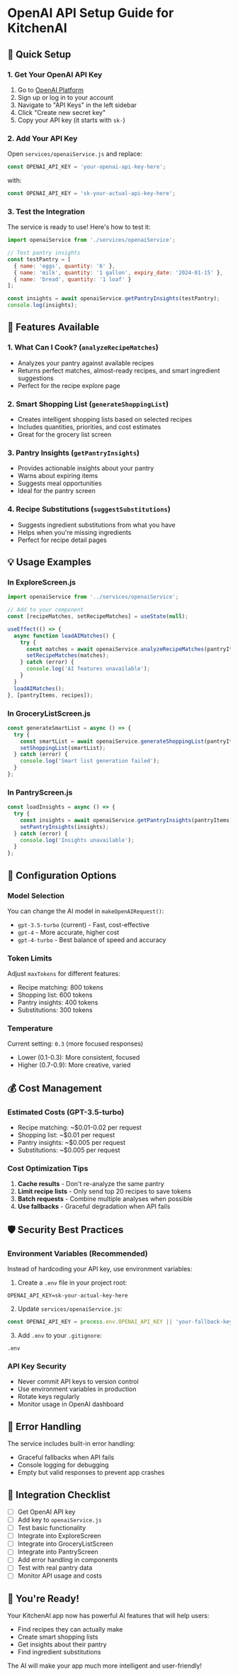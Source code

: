 # OpenAI API Setup Guide for KitchenAI

## 🚀 Quick Setup

### 1. Get Your OpenAI API Key
1. Go to [OpenAI Platform](https://platform.openai.com/)
2. Sign up or log in to your account
3. Navigate to "API Keys" in the left sidebar
4. Click "Create new secret key"
5. Copy your API key (it starts with `sk-`)

### 2. Add Your API Key
Open `services/openaiService.js` and replace:
```javascript
const OPENAI_API_KEY = 'your-openai-api-key-here';
```
with:
```javascript
const OPENAI_API_KEY = 'sk-your-actual-api-key-here';
```

### 3. Test the Integration
The service is ready to use! Here's how to test it:

```javascript
import openaiService from './services/openaiService';

// Test pantry insights
const testPantry = [
  { name: 'eggs', quantity: '6' },
  { name: 'milk', quantity: '1 gallon', expiry_date: '2024-01-15' },
  { name: 'bread', quantity: '1 loaf' }
];

const insights = await openaiService.getPantryInsights(testPantry);
console.log(insights);
```

## 🎯 Features Available

### 1. **What Can I Cook?** (`analyzeRecipeMatches`)
- Analyzes your pantry against available recipes
- Returns perfect matches, almost-ready recipes, and smart ingredient suggestions
- Perfect for the recipe explore page

### 2. **Smart Shopping List** (`generateShoppingList`)
- Creates intelligent shopping lists based on selected recipes
- Includes quantities, priorities, and cost estimates
- Great for the grocery list screen

### 3. **Pantry Insights** (`getPantryInsights`)
- Provides actionable insights about your pantry
- Warns about expiring items
- Suggests meal opportunities
- Ideal for the pantry screen

### 4. **Recipe Substitutions** (`suggestSubstitutions`)
- Suggests ingredient substitutions from what you have
- Helps when you're missing ingredients
- Perfect for recipe detail pages

## 💡 Usage Examples

### In ExploreScreen.js
```javascript
import openaiService from '../services/openaiService';

// Add to your component
const [recipeMatches, setRecipeMatches] = useState(null);

useEffect(() => {
  async function loadAIMatches() {
    try {
      const matches = await openaiService.analyzeRecipeMatches(pantryItems, recipes);
      setRecipeMatches(matches);
    } catch (error) {
      console.log('AI features unavailable');
    }
  }
  loadAIMatches();
}, [pantryItems, recipes]);
```

### In GroceryListScreen.js
```javascript
const generateSmartList = async () => {
  try {
    const smartList = await openaiService.generateShoppingList(pantryItems, selectedRecipes);
    setShoppingList(smartList);
  } catch (error) {
    console.log('Smart list generation failed');
  }
};
```

### In PantryScreen.js
```javascript
const loadInsights = async () => {
  try {
    const insights = await openaiService.getPantryInsights(pantryItems);
    setPantryInsights(insights);
  } catch (error) {
    console.log('Insights unavailable');
  }
};
```

## 🔧 Configuration Options

### Model Selection
You can change the AI model in `makeOpenAIRequest()`:
- `gpt-3.5-turbo` (current) - Fast, cost-effective
- `gpt-4` - More accurate, higher cost
- `gpt-4-turbo` - Best balance of speed and accuracy

### Token Limits
Adjust `maxTokens` for different features:
- Recipe matching: 800 tokens
- Shopping list: 600 tokens  
- Pantry insights: 400 tokens
- Substitutions: 300 tokens

### Temperature
Current setting: `0.3` (more focused responses)
- Lower (0.1-0.3): More consistent, focused
- Higher (0.7-0.9): More creative, varied

## 💰 Cost Management

### Estimated Costs (GPT-3.5-turbo)
- Recipe matching: ~$0.01-0.02 per request
- Shopping list: ~$0.01 per request
- Pantry insights: ~$0.005 per request
- Substitutions: ~$0.005 per request

### Cost Optimization Tips
1. **Cache results** - Don't re-analyze the same pantry
2. **Limit recipe lists** - Only send top 20 recipes to save tokens
3. **Batch requests** - Combine multiple analyses when possible
4. **Use fallbacks** - Graceful degradation when API fails

## 🛡️ Security Best Practices

### Environment Variables (Recommended)
Instead of hardcoding your API key, use environment variables:

1. Create a `.env` file in your project root:
```
OPENAI_API_KEY=sk-your-actual-key-here
```

2. Update `services/openaiService.js`:
```javascript
const OPENAI_API_KEY = process.env.OPENAI_API_KEY || 'your-fallback-key';
```

3. Add `.env` to your `.gitignore`:
```
.env
```

### API Key Security
- Never commit API keys to version control
- Use environment variables in production
- Rotate keys regularly
- Monitor usage in OpenAI dashboard

## 🚨 Error Handling

The service includes built-in error handling:
- Graceful fallbacks when API fails
- Console logging for debugging
- Empty but valid responses to prevent app crashes

## 📱 Integration Checklist

- [ ] Get OpenAI API key
- [ ] Add key to `openaiService.js`
- [ ] Test basic functionality
- [ ] Integrate into ExploreScreen
- [ ] Integrate into GroceryListScreen  
- [ ] Integrate into PantryScreen
- [ ] Add error handling in components
- [ ] Test with real pantry data
- [ ] Monitor API usage and costs

## 🎉 You're Ready!

Your KitchenAI app now has powerful AI features that will help users:
- Find recipes they can actually make
- Create smart shopping lists
- Get insights about their pantry
- Find ingredient substitutions

The AI will make your app much more intelligent and user-friendly! 